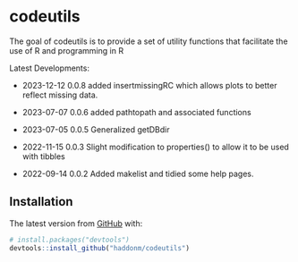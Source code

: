 
<!-- README.md is generated from README.Rmd. Please edit that file -->

# codeutils

<!-- badges: start -->
<!-- badges: end -->

The goal of codeutils is to provide a set of utility functions that
facilitate the use of R and programming in R

Latest Developments:

- 2023-12-12 0.0.8 added insertmissingRC which allows plots to better
  reflect missing data.

- 2023-07-07 0.0.6 added pathtopath and associated functions

- 2023-07-05 0.0.5 Generalized getDBdir

- 2022-11-15 0.0.3 Slight modification to properties() to allow it to be
  used with tibbles

- 2022-09-14 0.0.2 Added makelist and tidied some help pages.

## Installation

The latest version from [GitHub](https://github.com/) with:

``` r
# install.packages("devtools")
devtools::install_github("haddonm/codeutils")
```
